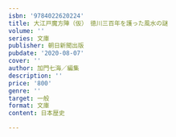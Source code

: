 ```yaml
---
isbn: '9784022620224'
title: 大江戸魔方陣（仮）　徳川三百年を護った風水の謎
volume: ''
series: 文庫
publisher: 朝日新聞出版
pubdate: '2020-08-07'
cover: ''
author: 加門七海／編集
description: ''
price: '800'
genre: ''
target: 一般
format: 文庫
content: 日本歴史

---
```

